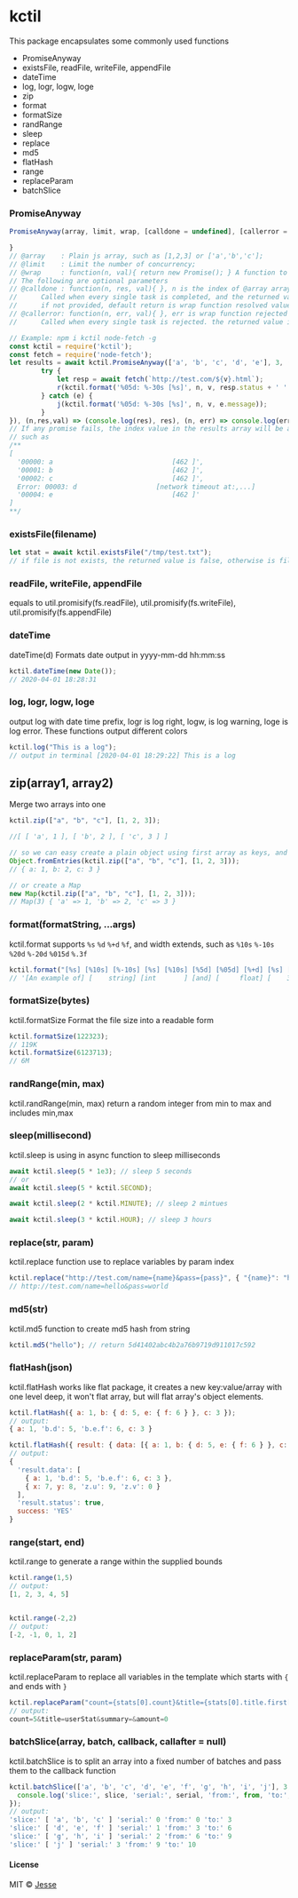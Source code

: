 # kctil

This package encapsulates some commonly used functions

- PromiseAnyway
- existsFile, readFile, writeFile, appendFile
- dateTime
- log, logr, logw, loge
- zip
- format
- formatSize
- randRange
- sleep
- replace
- md5
- flatHash
- range
- replaceParam
- batchSlice

### PromiseAnyway

```javascript
PromiseAnyway(array, limit, wrap, [calldone = undefined], [callerror = undefined]) {

}
// @array    : Plain js array, such as [1,2,3] or ['a','b','c'];
// @limit    : Limit the number of concurrency;
// @wrap     : function(n, val){ return new Promise(); } A function to return a promise
// The following are optional parameters
// @calldone : function(n, res, val){ }, n is the index of @array array, and res is wrap function resolved value.
//		Called when every single task is completed, and the returned value is put into the final results array,
//		if not provided, default return is wrap function resolved value.
// @callerror: function(n, err, val){ }, err is wrap function rejected value.
//		Called when every single task is rejected. the returned value is just ignored.

// Example: npm i kctil node-fetch -g
const kctil = require('kctil');
const fetch = require('node-fetch');
let results = await kctil.PromiseAnyway(['a', 'b', 'c', 'd', 'e'], 3, (n, v)=> new Promise(async (r,j) => {
		try {
			let resp = await fetch(`http://test.com/${v}.html`);
			r(kctil.format('%05d: %-30s [%s]', n, v, resp.status + ' ' + resp.statusText));
		} catch (e) {
			j(kctil.format('%05d: %-30s [%s]', n, v, e.message));
		}
}), (n,res,val) => (console.log(res), res), (n, err) => console.log(err) );
// If any promise fails, the index value in the results array will be an Error object
// such as
/**
[
  '00000: a                              [462 ]',
  '00001: b                              [462 ]',
  '00002: c                              [462 ]',
  Error: 00003: d                    [network timeout at:,...]
  '00004: e                              [462 ]'
]
**/
```

### existsFile(filename)

```js
let stat = await kctil.existsFile("/tmp/test.txt");
// if file is not exists, the returned value is false, otherwise is file stat
```

### readFile, writeFile, appendFile

equals to util.promisify(fs.readFile), util.promisify(fs.writeFile), util.promisify(fs.appendFile)

### dateTime

dateTime(d) Formats date output in yyyy-mm-dd hh:mm:ss

```js
kctil.dateTime(new Date());
// 2020-04-01 18:28:31
```

### log, logr, logw, loge

output log with date time prefix, logr is log right, logw, is log warning, loge is log error. These functions output different colors

```js
kctil.log("This is a log");
// output in terminal [2020-04-01 18:29:22] This is a log
```

## zip(array1, array2)

Merge two arrays into one

```js
kctil.zip(["a", "b", "c"], [1, 2, 3]);

//[ [ 'a', 1 ], [ 'b', 2 ], [ 'c', 3 ] ]

// so we can easy create a plain object using first array as keys, and second array as values
Object.fromEntries(kctil.zip(["a", "b", "c"], [1, 2, 3]));
// { a: 1, b: 2, c: 3 }

// or create a Map
new Map(kctil.zip(["a", "b", "c"], [1, 2, 3]));
// Map(3) { 'a' => 1, 'b' => 2, 'c' => 3 }
```

### format(formatString, ...args)

kctil.format supports `%s` `%d` `%+d` `%f`, and width extends, such as `%10s` `%-10s` `%20d` `%-20d` `%015d` `%.3f`

```javascript
kctil.format("[%s] [%10s] [%-10s] [%s] [%10s] [%5d] [%05d] [%+d] [%s] [%.3f]", "An example of", "string", "int", "and", "float", 3, 1, 4, "PI", 3.14159);
// '[An example of] [    string] [int       ] [and] [     float] [    3] [00001] [+4] [PI] [3.142]'
```

### formatSize(bytes)

kctil.formatSize Format the file size into a readable form

```js
kctil.formatSize(122323);
// 119K
kctil.formatSize(6123713);
// 6M
```

### randRange(min, max)

kctil.randRange(min, max) return a random integer from min to max and includes min,max

### sleep(millisecond)

kctil.sleep is using in async function to sleep milliseconds

```js
await kctil.sleep(5 * 1e3); // sleep 5 seconds
// or
await kctil.sleep(5 * kctil.SECOND);

await kctil.sleep(2 * kctil.MINUTE); // sleep 2 mintues

await kctil.sleep(3 * kctil.HOUR); // sleep 3 hours
```

### replace(str, param)

kctil.replace function use to replace variables by param index

```js
kctil.replace("http://test.com/name={name}&pass={pass}", { "{name}": "hello", "{pass}": "world" });
// http://test.com/name=hello&pass=world
```

### md5(str)

kctil.md5 function to create md5 hash from string

```js
kctil.md5("hello"); // return 5d41402abc4b2a76b9719d911017c592
```

### flatHash(json)

kctil.flatHash works like flat package, it creates a new key:value/array with one level deep, it won't flat array, but will flat array's object elements.
```js
kctil.flatHash({ a: 1, b: { d: 5, e: { f: 6 } }, c: 3 });
// output:
{ a: 1, 'b.d': 5, 'b.e.f': 6, c: 3 }

kctil.flatHash({ result: { data: [{ a: 1, b: { d: 5, e: { f: 6 } }, c: 3 }, { x: 7, y: 8, z: { u: 9, v: 0 } }], status: true }, success: "YES" });
// output: 
{
  'result.data': [
    { a: 1, 'b.d': 5, 'b.e.f': 6, c: 3 },
    { x: 7, y: 8, 'z.u': 9, 'z.v': 0 }
  ],
  'result.status': true,
  success: 'YES'
}
```

### range(start, end)

kctil.range to generate a range within the supplied bounds
```js
kctil.range(1,5)
// output: 
[1, 2, 3, 4, 5]


kctil.range(-2,2)
// output: 
[-2, -1, 0, 1, 2]
```

### replaceParam(str, param)
kctil.replaceParam to replace all variables in the template which starts with `{` and ends with `}`
```js
kctil.replaceParam("count={stats[0].count}&title={stats[0].title.first[0].abbr}&summary={stats[0].title.first[1].summary}&amount={stats[0].amount}", { stats: [{ count: 5, title: { first: [{ abbr: 'userStat' }] }, amount: 0 }] })
// output: 
count=5&title=userStat&summary=&amount=0
```

### batchSlice(array, batch, callback, callafter = null)

kctil.batchSlice is to split an array into a fixed number of batches and pass them to the callback function
```js
kctil.batchSlice(['a', 'b', 'c', 'd', 'e', 'f', 'g', 'h', 'i', 'j'], 3, (slice, serial, from, to) => {
  console.log('slice:', slice, 'serial:', serial, 'from:', from, 'to:', to);
});
// output:
'slice:' [ 'a', 'b', 'c' ] 'serial:' 0 'from:' 0 'to:' 3
'slice:' [ 'd', 'e', 'f' ] 'serial:' 1 'from:' 3 'to:' 6
'slice:' [ 'g', 'h', 'i' ] 'serial:' 2 'from:' 6 'to:' 9
'slice:' [ 'j' ] 'serial:' 3 'from:' 9 'to:' 10
```


#### License

MIT © [Jesse](https://github.com/jesseky)
